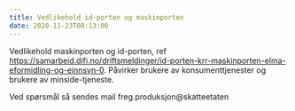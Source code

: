 ```yaml
---
title: Vedlikehold id-porten og maskinporten
date: 2020-11-23T08:13:00
---
```

Vedlikehold maskinporten og id-porten, ref https://samarbeid.difi.no/driftsmeldinger/id-porten-krr-maskinporten-elma-eformidling-og-einnsyn-0.
Påvirker brukere av konsumenttjenester og brukere av minside-tjeneste.

Ved spørsmål så sendes mail freg.produksjon@skatteetaten
